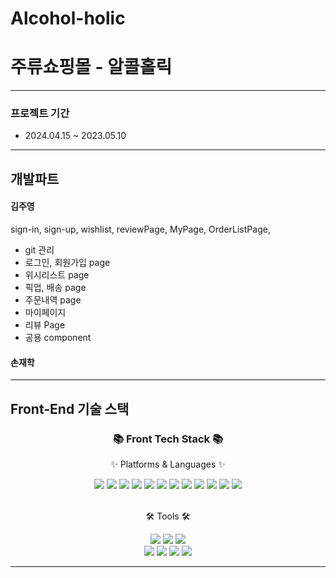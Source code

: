# Alcohol-holic

<div align= "center">
</div>

# 주류쇼핑몰 - 알콜홀릭

---

### 프로젝트 기간

- 2024.04.15 ~ 2023.05.10

---

## 개발파트

#### 김주영

sign-in, sign-up, wishlist, reviewPage, MyPage, OrderListPage,

- git 관리
- 로그인, 회원가입 page
- 위시리스트 page
- 픽업, 배송 page
- 주문내역 page
- 마이페이지
- 리뷰 Page
- 공용 component

#### 손재학

---

## Front-End 기술 스택

<div align=center>
    <h3>📚 Front Tech Stack 📚</h3>
    <p>✨ Platforms & Languages ✨</p>
</div>
<div align="center">
    <img src="https://img.shields.io/badge/React-61DAFB?style=flat&logo=react&logoColor=white" />
    <img src="https://img.shields.io/badge/ReactRouter-CA4245?style=flat&logo=reactrouter&logoColor=white" />
    <img src="https://img.shields.io/badge/axios-5A29E4?style=flat&logo=axios&logoColor=white" />
    <img src="https://img.shields.io/badge/JavaScript-F7DF1E?style=flat&logo=JavaScript&logoColor=white" />
    <img src="https://img.shields.io/badge/StyledComponents-DB7093?style=flat&logo=styledcomponents&logoColor=white" />
    <img src="https://img.shields.io/badge/CSS3-1572B6?style=flat&logo=CSS3&logoColor=white" />
    <img src="https://img.shields.io/badge/HTML5-E34F26?style=flat&logo=HTML5&logoColor=white" />
    <img src="https://img.shields.io/badge/Sass-CC6699?style=flat&for-the-badge&logo=Sass&logoColor=white">
    <img src="https://img.shields.io/badge/Node.js-339933?style=flat&for-the-badge&logo=Node.js&logoColor=white">
    <img src="https://img.shields.io/badge/Ant Design-0170FE?style=flat&for-the-badge&logo=Ant Design&logoColor=white">
    <img src="https://img.shields.io/badge/Swiper-6332F6?style=flat&for-the-badge&logo=Swiper&logoColor=white">
    <img src="https://img.shields.io/badge/Ricoil-6332F6?style=flat&for-the-badge&logo=Ricoil&logoColor=white">
    <br />
</div>
<br />
<div align=center>
    <p>🛠 Tools 🛠</p>
    <img src="https://img.shields.io/badge/Visual%20Studio%20Code-007ACC?style=flat&logo=VisualStudioCode&logoColor=white" />
    <img src="https://img.shields.io/badge/Prettier-F7B93E?style=flat&logo=Prettier&logoColor=white" />
    <img src="https://img.shields.io/badge/Eslint-4B32C3?style=flat&logo=eslint&logoColor=white" />
  <br />
    <img src="https://img.shields.io/badge/GitHub-181717?style=flat&logo=GitHub&logoColor=white" />
    <img src="https://img.shields.io/badge/slack-4A154B?style=flat&logo=slack&logoColor=white" />
    <img src="https://img.shields.io/badge/notion-000000?style=flat&logo=notion&logoColor=white" />
    <img src="https://img.shields.io/badge/Figma-F24E1E?style=flat-square&logo=FigmalogoColor=white">
</div>

---
